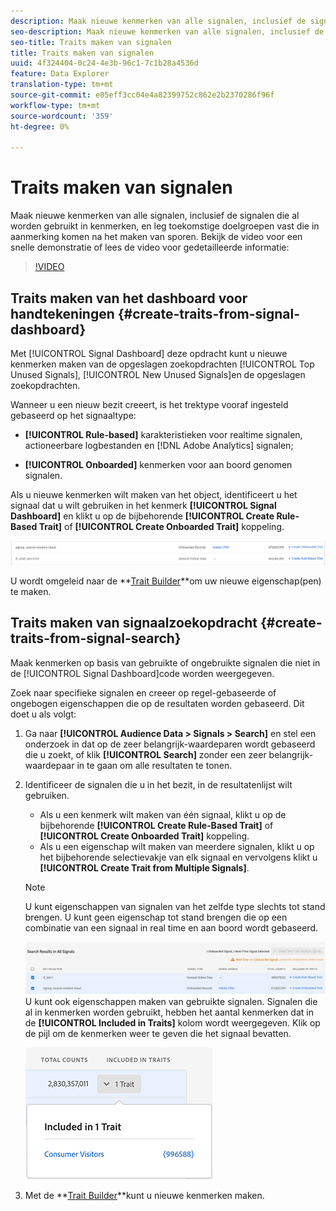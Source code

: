 ```yaml
---
description: Maak nieuwe kenmerken van alle signalen, inclusief de signalen die al worden gebruikt in kenmerken, en leg toekomstige doelgroepen vast die in aanmerking komen na het maken van sporen.
seo-description: Maak nieuwe kenmerken van alle signalen, inclusief de signalen die al worden gebruikt in kenmerken, en leg toekomstige doelgroepen vast die in aanmerking komen na het maken van sporen.
seo-title: Traits maken van signalen
title: Traits maken van signalen
uuid: 4f324404-0c24-4e3b-96c1-7c1b28a4536d
feature: Data Explorer
translation-type: tm+mt
source-git-commit: e05eff3cc04e4a82399752c862e2b2370286f96f
workflow-type: tm+mt
source-wordcount: '359'
ht-degree: 0%

---
```



# Traits maken van signalen

Maak nieuwe kenmerken van alle signalen, inclusief de signalen die al worden gebruikt in kenmerken, en leg toekomstige doelgroepen vast die in aanmerking komen na het maken van sporen. Bekijk de video voor een snelle demonstratie of lees de video voor gedetailleerde informatie:

>[!VIDEO](https://video.tv.adobe.com/v/25169/?quality=12)

## Traits maken van het dashboard voor handtekeningen {#create-traits-from-signal-dashboard}

Met [!UICONTROL Signal Dashboard] deze opdracht kunt u nieuwe kenmerken maken van de opgeslagen zoekopdrachten [!UICONTROL Top Unused Signals], [!UICONTROL New Unused Signals]en de opgeslagen zoekopdrachten.

Wanneer u een nieuw bezit creeert, is het trektype vooraf ingesteld gebaseerd op het signaaltype:

* **[!UICONTROL Rule-based]** karakteristieken voor realtime signalen, actioneerbare logbestanden en [!DNL Adobe Analytics] signalen;

* **[!UICONTROL Onboarded]** kenmerken voor aan boord genomen signalen.

Als u nieuwe kenmerken wilt maken van het object, identificeert u het signaal dat u wilt gebruiken in het kenmerk **[!UICONTROL Signal Dashboard]** en klikt u op de bijbehorende **[!UICONTROL Create Rule-Based Trait]** of **[!UICONTROL Create Onboarded Trait]** koppeling.

![](assets/signals-create-trait.png)

U wordt omgeleid naar de **[Trait Builder](../../features/traits/about-trait-builder.md)**om uw nieuwe eigenschap(pen) te maken.

## Traits maken van signaalzoekopdracht {#create-traits-from-signal-search}

Maak kenmerken op basis van gebruikte of ongebruikte signalen die niet in de [!UICONTROL Signal Dashboard]code worden weergegeven.

Zoek naar specifieke signalen en creeer op regel-gebaseerde of ongebogen eigenschappen die op de resultaten worden gebaseerd. Dit doet u als volgt:

1. Ga naar **[!UICONTROL Audience Data > Signals > Search]** en stel een onderzoek in dat op de zeer belangrijk-waardeparen wordt gebaseerd die u zoekt, of klik **[!UICONTROL Search]** zonder een zeer belangrijk-waardepaar in te gaan om alle resultaten te tonen.
2. Identificeer de signalen die u in het bezit, in de resultatenlijst wilt gebruiken.
   * Als u een kenmerk wilt maken van één signaal, klikt u op de bijbehorende **[!UICONTROL Create Rule-Based Trait]** of **[!UICONTROL Create Onboarded Trait]** koppeling.
   * Als u een eigenschap wilt maken van meerdere signalen, klikt u op het bijbehorende selectievakje van elk signaal en vervolgens klikt u **[!UICONTROL Create Trait from Multiple Signals]**.
   >[!NOTE]
   >U kunt eigenschappen van signalen van het zelfde type slechts tot stand brengen. U kunt geen eigenschap tot stand brengen die op een combinatie van een signaal in real time en aan boord wordt gebaseerd.
   >
   > ![](assets/signals-create-trait-search.png)
   >U kunt ook eigenschappen maken van gebruikte signalen. Signalen die al in kenmerken worden gebruikt, hebben het aantal kenmerken dat in de **[!UICONTROL Included in Traits]** kolom wordt weergegeven. Klik op de pijl om de kenmerken weer te geven die het signaal bevatten.
   >
   >![](assets/signals-used-traits.png)

3. Met de **[Trait Builder](../../features/traits/about-trait-builder.md)**kunt u nieuwe kenmerken maken.

